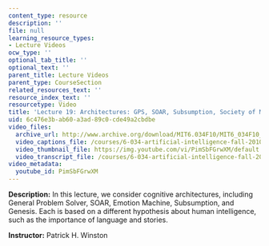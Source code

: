 ```yaml
---
content_type: resource
description: ''
file: null
learning_resource_types:
- Lecture Videos
ocw_type: ''
optional_tab_title: ''
optional_text: ''
parent_title: Lecture Videos
parent_type: CourseSection
related_resources_text: ''
resource_index_text: ''
resourcetype: Video
title: 'Lecture 19: Architectures: GPS, SOAR, Subsumption, Society of Mind'
uid: 6c476e3b-ab60-a3ad-89c0-cde49a2cbdbe
video_files:
  archive_url: http://www.archive.org/download/MIT6.034F10/MIT6_034F10_lec19_300k.mp4
  video_captions_file: /courses/6-034-artificial-intelligence-fall-2010/d8ce003d5df45f9587e6978a42043bb4_PimSbFGrwXM.vtt
  video_thumbnail_file: https://img.youtube.com/vi/PimSbFGrwXM/default.jpg
  video_transcript_file: /courses/6-034-artificial-intelligence-fall-2010/ad66d2f09b3bc313458cf50d41459314_PimSbFGrwXM.pdf
video_metadata:
  youtube_id: PimSbFGrwXM
---
```


**Description:** In this lecture, we consider cognitive architectures, including General Problem Solver, SOAR, Emotion Machine, Subsumption, and Genesis. Each is based on a different hypothesis about human intelligence, such as the importance of language and stories.

**Instructor:** Patrick H. Winston